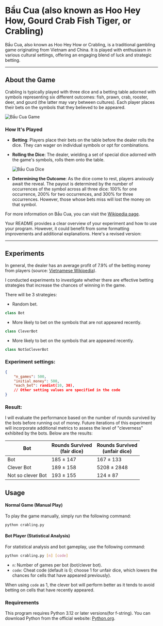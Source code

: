 # Bầu Cua (also known as Hoo Hey How, Gourd Crab Fish Tiger, or Crabling)

Bầu Cua, also known as Hoo Hey How or Crabling, is a traditional gambling game originating from Vietnam and China. It is played with enthusiasm in various cultural settings, offering an engaging blend of luck and strategic betting.

---
## About the Game

Crabling is typically played with three dice and a betting table adorned with symbols representing six different outcomes: fish, prawn, crab, rooster, deer, and gourd (the latter may vary between cultures). Each player places their bets on the symbols that they believed to be appeared.

![Bầu Cua Game](https://upload.wikimedia.org/wikipedia/commons/f/fa/Bau_cua_ca_cop.jpg)

### How It's Played

- **Betting**: Players place their bets on the table before the dealer rolls the dice. They can wager on individual symbols or opt for combinations.

- **Rolling the Dice**: The dealer, wielding a set of special dice adorned with the game's symbols, rolls them onto the table.

  ![Bầu Cua Dice](https://upload.wikimedia.org/wikipedia/commons/4/4f/Hoo_Hey_How_Thail_03.JPG)

- **Determining the Outcome**: As the dice come to rest, players anxiously await the reveal. The payout is determined by the number of occurrences of the symbol across all three dice: 100% for one occurrence, 200% for two occurrences, and 300% for three occurrences. However, those whose bets miss will lost the money on that symbol.

For more information on Bầu Cua, you can visit the [Wikipedia page](https://en.wikipedia.org/wiki/B%E1%BA%A7u_cua_c%C3%A1_c%E1%BB%8Dp).

Your README provides a clear overview of your experiment and how to use your program. However, it could benefit from some formatting improvements and additional explanations. Here's a revised version:

---

## Experiments

In general, the dealer has an average profit of 7.9% of the betting money from players (source: [Vietnamese Wikipedia](https://vi.wikipedia.org/wiki/L%E1%BA%AFc_b%E1%BA%A7u_cua)).

I conducted experiments to investigate whether there are effective betting strategies that increase the chances of winning in the game.

There will be 3 strategies:
- Random bet.
```python
class Bot
```
- More likely to bet on the symbols that are not appeared recently.
```python
class CleverBot
```
- More likely to bet on the symbols that are appeared recently.
```python
class NotSoCleverBot
```

### Experiment settings:
```json
{
    "n_games": 500,
    "initial_money": 500,
    "each_bet": randint(10, 30),
    // Other setting values are specified in the code
}
```
### Result:

I will evaluate the performance based on the number of rounds survived by the bots before running out of money. Future iterations of this experiment will incorporate additional metrics to assess the level of "cleverness" exhibited by the bots. Below are the results:

| Bot | Rounds Survived<br>(fair dice) | Rounds Survived<br>(unfair dice) |
| - | - | - |
| Bot | 185 ± 147 | 167 ± 133 | 
| Clever Bot | 189 ± 158 | 5208 ± 2848 | 
| Not so clever Bot | 193 ± 155 | 124 ± 87 | 


## Usage

#### Normal Game (Manual Play)

To play the game manually, simply run the following command:

```bash
python crabling.py
```

#### Bot Player (Statistical Analysis)

For statistical analysis and bot gameplay, use the following command:

```bash
python crabling.py [n] [code]
```

- `n`: Number of games per bot (bot/clever bot).
- `code`: Cheat code (default is 0; choose 1 for unfair dice, which lowers the chances for cells that have appeared previously).

When using `code` as 1, the clever bot will perform better as it tends to avoid betting on cells that have recently appeared.

### Requirements

This program requires Python 3.12 or later versions(for f-string). You can download Python from the official website: [Python.org](https://www.python.org/downloads/).
